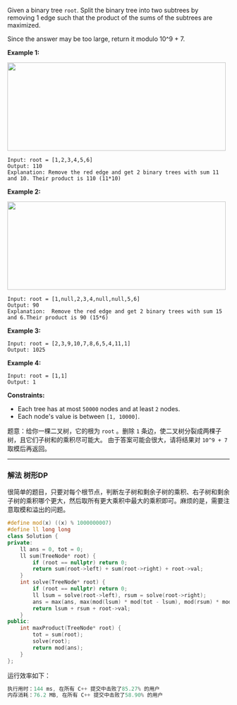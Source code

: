 <p>Given a binary tree <code>root</code>.&nbsp;Split the binary tree into two subtrees by removing&nbsp;1 edge such that the product of the sums of the subtrees are maximized.</p>

<p>Since the answer&nbsp;may be too large,&nbsp;return it modulo&nbsp;10^9 + 7.</p>

 
<p><strong>Example 1:</strong></p>

<p><strong><img style="width: 495px; height: 200px;" src="https://assets.leetcode.com/uploads/2020/01/21/sample_1_1699.png" alt=""></strong></p>

```clike
Input: root = [1,2,3,4,5,6]
Output: 110
Explanation: Remove the red edge and get 2 binary trees with sum 11 and 10. Their product is 110 (11*10)
```
<p><strong>Example 2:</strong></p>

<p><img style="width: 495px; height: 200px;" src="https://assets.leetcode.com/uploads/2020/01/21/sample_2_1699.png" alt=""></p>

```clike
Input: root = [1,null,2,3,4,null,null,5,6]
Output: 90
Explanation:  Remove the red edge and get 2 binary trees with sum 15 and 6.Their product is 90 (15*6) 
```

<p><strong>Example 3:</strong></p>

```clike
Input: root = [2,3,9,10,7,8,6,5,4,11,1]
Output: 1025
```

<p><strong>Example 4:</strong></p>

```clike
Input: root = [1,1]
Output: 1 
```

 
<p><strong>Constraints:</strong></p>

<ul>
	<li>Each tree has at most <code>50000</code> nodes and at least <code>2</code> nodes.</li>
	<li>Each node's value is between <code>[1, 10000]</code>.</li>
</ul>


题意：给你一棵二叉树，它的根为 `root` 。删除 `1` 条边，使二叉树分裂成两棵子树，且它们子树和的乘积尽可能大。 由于答案可能会很大，请将结果对 `10^9 + 7` 取模后再返回。 

---
### 解法 树形DP
很简单的题目，只要对每个根节点，判断左子树和剩余子树的乘积、右子树和剩余子树的乘积哪个更大，然后取所有更大乘积中最大的乘积即可。麻烦的是，需要注意取模和溢出的问题。
```cpp
#define mod(x) ((x) % 1000000007)
#define ll long long
class Solution {
private:
    ll ans = 0, tot = 0;
    ll sum(TreeNode* root) {
        if (root == nullptr) return 0;
        return sum(root->left) + sum(root->right) + root->val;
    }        
    int solve(TreeNode* root) {
        if (root == nullptr) return 0;
        ll lsum = solve(root->left), rsum = solve(root->right);   
        ans = max(ans, max(mod(lsum) * mod(tot - lsum), mod(rsum) * mod(tot - rsum)));
        return lsum + rsum + root->val;
    } 
public:
    int maxProduct(TreeNode* root) {
        tot = sum(root);
        solve(root);
        return mod(ans);
    }
};
```
运行效率如下：
```cpp
执行用时：144 ms, 在所有 C++ 提交中击败了85.27% 的用户
内存消耗：76.2 MB, 在所有 C++ 提交中击败了58.90% 的用户
```
